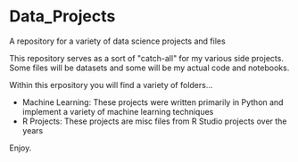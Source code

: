 # Data_Projects
A repository for a variety of data science projects and files

This repository serves as a sort of "catch-all" for my various side projects.
Some files will be datasets and some will be my actual code and notebooks.

Within this erpository you will find a variety of folders...

- Machine Learning: These projects were written primarily in Python and implement a variety of machine learning techniques
- R Projects: These projects are misc files from R Studio projects over the years

Enjoy.

